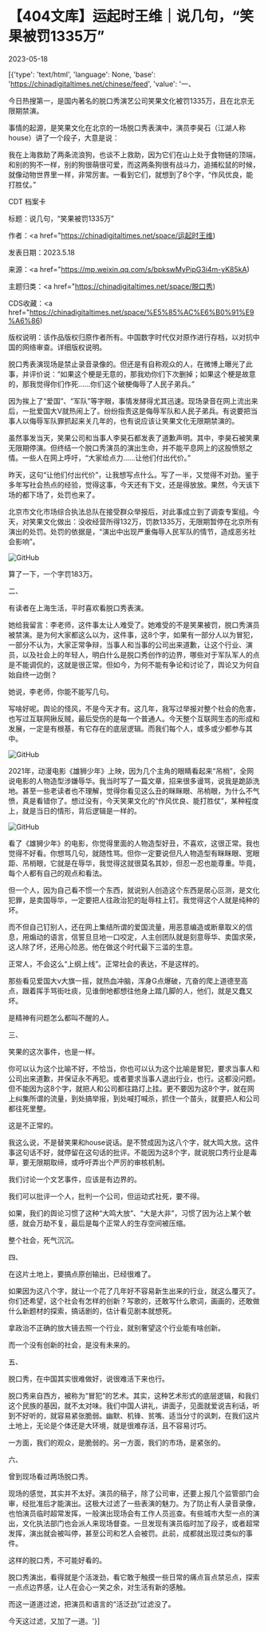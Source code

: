 # 【404文库】运起时王维｜说几句，“笑果被罚1335万”

2023-05-18

[{'type': 'text/html', 'language': None, 'base': 'https://chinadigitaltimes.net/chinese/feed', 'value': '一、

今日热搜第一，是国内著名的脱口秀演艺公司笑果文化被罚1335万，且在北京无限期禁演。

事情的起源，是笑果文化在北京的一场脱口秀表演中，演员李昊石（江湖人称house）讲了一个段子，大意是说：

我在上海救助了两条流浪狗，也谈不上救助，因为它们在山上处于食物链的顶端，和别的狗不一样，别的狗很萌很可爱，而这两条狗很有战斗力，追捕松鼠的时候，就像动物世界里一样，非常厉害。一看到它们，就想到了8个字，“作风优良，能打胜仗。”



CDT 档案卡

标题：说几句，“笑果被罚1335万”

作者：<a href="https://chinadigitaltimes.net/space/运起时王维)

发表日期：2023.5.18

来源：<a href="https://mp.weixin.qq.com/s/bpkswMyPipG3i4m-yK85kA)

主题归类：<a href="https://chinadigitaltimes.net/space/脱口秀)

CDS收藏：<a href="https://chinadigitaltimes.net/space/%E5%85%AC%E6%B0%91%E9%A6%86)

版权说明：该作品版权归原作者所有。中国数字时代仅对原作进行存档，以对抗中国的网络审查。详细版权说明。





脱口秀表演现场是禁止录音录像的。但还是有自称观众的人，在微博上曝光了此事，并评价说：“如果这个梗是无意的，那我劝你们下次删掉；如果这个梗是故意的，那我觉得你们作死……你们这个破梗侮辱了人民子弟兵。”

因为挨上了“爱国”、“军队”等字眼，事情发酵得尤其迅速。现场录音在网上流出来后，一批爱国大V就热闹上了。纷纷指责这是侮辱军队和人民子弟兵。有说要把当事人以侮辱军队罪抓起来关几年的，也有说应该让笑果文化无限期禁演的。

虽然事发当天，笑果公司和当事人李昊石都发表了道歉声明。其中，李昊石被笑果无限期停演。但终结一个脱口秀演员的演出生命，并不能平息网上的这股愤怒之情。一些人在网上呼吁，“大家给点力……让他们付出代价。”

昨天，这句“让他们付出代价”，让我想写点什么。写了一半，又觉得不对劲。鉴于多年写社会热点的经验，觉得这事，今天还有下文，还是得放放。果然，今天该下场的都下场了，处罚也来了。

北京市文化市场综合执法总队在接受群众举报后，对此事成立到了调查专案组。今天，对笑果文化做出：没收经营所得132万，罚款1335万，无限期暂停在北京所有演出的处罚。处罚的依据是，“演出中出现严重侮辱人民军队的情节，造成恶劣社会影响”。

![GitHub](https://chinadigitaltimes.net/chinese/files/2023/05/post-696134-6465ebe6bdbbe.)

算了一下，一个字罚183万。

二、

有读者在上海生活，平时喜欢看脱口秀表演。

她给我留言：李老师，这件事太让人难受了。她难受的不是笑果被罚，脱口秀演员被禁演。是为何大家都这么以为，这件事，这8个字，如果有一部分人以为冒犯，一部分不认为，大家正常争辩，当事人和当事的公司出来道歉，让这个行业、演员，以及社会上的年轻人，明白什么是脱口秀创作的边界，哪些对于军队军人的点是不能调侃的，这就是很正常。但如今，为何不能有争论和讨论了，舆论又为何自始自终一边倒？

她说，李老师，你能不能写几句。

写啥好呢。舆论的怪风，不是今天才有。这几年，我写过举报对整个社会的危害，也写过互联网揪反贼，最后受伤的是每一个普通人。今天整个互联网生态的形成和发展，一定是有根基，有它存在的底层逻辑。而我们每个人，或多或少都参与其中。

![GitHub](https://chinadigitaltimes.net/chinese/files/2023/05/post-696134-6465ebe6c8164.)

2021年，动漫电影《雄狮少年》上映，因为几个主角的眼睛看起来“吊梢”，全网说电影的人物造型涉嫌辱华。我当时写了一篇文章，招来很多谩骂，说我是跪舔洗地。甚至一些老读者也不理解，觉得你看见这么丑的眯眯眼、吊梢眼，为什么不气愤，真是看错你了。想过没有，今天笑果文化的“作风优良、能打胜仗”，某种程度上，就是当日的情形，背后逻辑是一样的。

![GitHub](https://chinadigitaltimes.net/chinese/files/2023/05/image-1684400926429.png)

看了《雄狮少年》的电影，你觉得里面的人物造型好丑，不喜欢，这很正常。我也觉得不好看。你想骂几句，就随性骂。但你一定要说但凡人物造型有眯眯眼、宽眼距、吊梢眼，它就是在辱华，我觉得这就很莫名其妙，但忍一忍也能尊重。毕竟，每个人都有自己的观点和看法。

但一个人，因为自己看不惯一个东西，就说别人创造这个东西是居心叵测，是文化犯罪，是卖国辱华，一定要把人往政治犯的耻辱柱上钉。我觉得这个人就是纯种的坏。

而不但自己钉别人，还在网上集结所谓的爱国流量，用恶意编造或断章取义的信息，用煽动的语言，信誓旦旦地一口咬定，人主创团队就是刻意辱华、卖国求荣，这人除了坏，还用心险恶。他在做这个时代最下三滥的生意。

正常人，不会这么“上纲上线”。正常社会的表达，不是这样的。

那些看见爱国大v大旗一摇，就热血冲脑，浑身G点爆破，亢奋的爬上道德至高点，跟着挥手骂街吐痰，见谁倒地都想往他身上踏几脚的人，他们，就是又蠢又坏。

是精神有问题怎么都叫不醒的人。

三、

笑果的这次事件，也是一样。

你可以认为这个比喻不好，不恰当，你也可以认为这个比喻是冒犯，要求当事人和公司出来道歉，并保证永不再犯。或者要求当事人退出行业，也行。这都没问题。但不能因为这8个字，就把人和公司都往路灯上挂。更不要因为这8个字，就在网上纠集所谓的流量，到处搞举报，到处喊打喊杀，抓住一个苗头，就要把人和公司都往死里整。

这是不正常的。

我这么说，不是替笑果和house说话。是不赞成因为这八个字，就大鸣大放。这件事这句话不好，就停留在这句话的批评。不能因为这8个字，就说脱口秀行业是毒草，要无限期取缔，或呼吁弄出个严厉的审核机制。

我们讨论一个文艺事件，应该是有边界的。

我们可以批评一个人，批判一个公司，但运动式社死，要不得。

如果，我们的舆论习惯了这种“大鸣大放”、“大是大非”，习惯了因为沾上某个敏感，就会万劫不复，最后是每个正常人的生存空间被压缩。

整个社会，死气沉沉。

四、

在这片土地上，要搞点原创输出，已经很难了。

如果因为这八个字，就让一个花了几年好不容易新生出来的行业，就这么覆灭了。你们还希望，这个社会有怎样的创新？写歌的，还敢写什么歌词，画画的，还敢做什么新题材的探索，搞话剧的，估计看见剧本就想死。

拿政治不正确的放大镜去照一个行业，就别奢望这个行业能有啥创新。

而一个没有创新的社会，是没有未来的。

五、

脱口秀，在中国其实很难做好，说很难活下来也行。

脱口秀来自西方，被称为“冒犯”的艺术。其实，这种艺术形式的底层逻辑，和我们这个民族的基因，就不太对味。我们中国人讲礼，讲面子，见面就爱说吉利话，听到不好听的，就容易紧张脆弱。幽默、机锋、贫嘴、适当分寸的讽刺，在我们这片土地上，无论是个体还是大环境，就是很难存活，且不容易讨巧。

一方面，我们的观众，是脆弱的。另一方面，我们的市场，是紧张的。

六、

曾到现场看过两场脱口秀。

现场的感觉，其实并不太好。演员的稿子，除了公司审，还要上报几个监管部门会审，经批准后才能演出。这极大过滤了一些表演的魅力。为了防止有人录音录像，也怕演员临时超常发挥，一般演出现场会有工作人员巡查。有些城市大型一点的演出，文化执法部门也会派人来现场督查。一旦发现有演员临时加了段子，或者超常发挥，演出就会被叫停，甚至公司和艺人会被罚。此前，成都就出现过类似的事件。

这样的脱口秀，不可能好看的。

脱口秀演出，看得就是个活泼劲，看它敢于触摸一些日常的痛点盲点禁忌点，探索一点点边界感，让人在会心一笑之余，对生活有新的感触。

而这一道道过滤，把演员和语言的“活泛劲”过滤没了。

今天这过滤，又加了一道。'}]